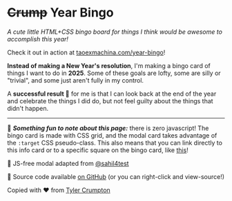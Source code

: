 # ~~Crump~~ Year Bingo

_A cute little HTML+CSS bingo board for things I think would be awesome to accomplish this year!_

Check it out in action at [taoexmachina.com/year-bingo](https://www.taoexmachina.com/year-bingo/bingo2025.html)!

**Instead of making a New Year's resolution**, I'm making a bingo card of things I want to do in **2025**. Some of these goals are lofty, some are silly or "trivial", and some just aren't fully in my control.

A **successful result 🎉** for me is that I can look back at the end of the year and celebrate the things I did do, but not feel guilty about the things that didn't happen.

---

🔎 **_Something fun to note about this page:_** there is zero javascript! The bingo card is made with CSS grid, and the modal card takes advantage of the `:target` CSS pseudo-class. This also means that you can link directly to this info card or to a specific square on the bingo card, like [this](https://crump.space/2024-bingo#modal13)!

🙏 JS-free modal adapted from [@sahil4test](https://codepen.io/sahil4test/pen/xERYvX)

🐙 Source code available [on GitHub](https://github.com/tylercrumpton/2024-bingo)
(or you can right-click and view-source!)

Copied with ❤️ from [Tyler Crumpton](https://crump.space)
